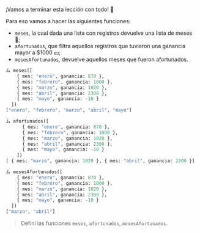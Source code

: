¡Vamos a terminar esta lección con todo! :muscle:

Para eso vamos a hacer las siguientes funciones:

* `meses`, la cual dada una lista con registros devuelve una lista de meses :calendar:;
* `afortunados`, que filtra aquellos registros que tuvieron una ganancia mayor a $1000 :dollar:;
* `mesesAfortunados`, devuelve aquellos meses que fueron afortunados.

```python
ム meses([
    { mes: "enero", ganancia: 870 }, 
    { mes: "febrero", ganancia: 1000 }, 
    { mes: "marzo", ganancia: 1020 }, 
    { mes: "abril", ganancia: 2300 }, 
    { mes: "mayo", ganancia: -10 }
  ])
["enero", "febrero", "marzo", "abril", "mayo"]

ム afortunados([
      { mes: "enero", ganancia: 870 }, 
      { mes: "febrero", ganancia: 1000 }, 
      { mes: "marzo", ganancia: 1020 }, 
      { mes: "abril", ganancia: 2300 }, 
      { mes: "mayo", ganancia: -10 }
    ])
[ { mes: "marzo", ganancia: 1020 }, { mes: "abril", ganancia: 2300 }]

ム mesesAfortunados([
    { mes: "enero", ganancia: 870 }, 
    { mes: "febrero", ganancia: 1000 }, 
    { mes: "marzo", ganancia: 1020 }, 
    { mes: "abril", ganancia: 2300 }, 
    { mes: "mayo", ganancia: -10 }
  ])
["marzo", "abril"]
```
> Definí las funciones `meses`, `afortunados`, `mesesAfortunados`.

